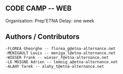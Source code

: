 CODE CAMP -- WEB
---------------------
Organisation: Prep'ETNA
Delay: one week

Authors / Contributors
----------------------
	-FLOREA Gheorghe -- florea_g@etna-alternance.net	
	-MENIGAULT Louis -- meniga_l@etna-alternance.net
	-WIESER Frank -- wieser_f@etna-alternance.net
	-LE MOIGNE Adrien -- lemoig_a@etna-alternance.net
	-ALAHY Tarek -- alahy_t@etna-alternance.net
